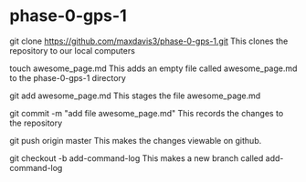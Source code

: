 # phase-0-gps-1
git clone https://github.com/maxdavis3/phase-0-gps-1.git
This clones the repository to our local computers

touch awesome_page.md
This adds an empty file called awesome_page.md to the phase-0-gps-1 directory

git add awesome_page.md
This stages the file awesome_page.md

git commit -m "add file awesome_page.md"
This records the changes to the repository

git push origin master
This makes the changes viewable on github.

git checkout -b add-command-log
This makes a new branch called add-command-log